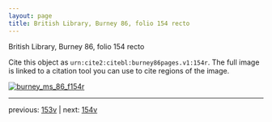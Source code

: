```yaml
---
layout: page
title: British Library, Burney 86, folio 154 recto
---
```


British Library, Burney 86, folio 154 recto

Cite this object as `urn:cite2:citebl:burney86pages.v1:154r`.  The full image is linked to a citation tool you can use to cite regions of the image.

[![burney_ms_86_f154r](http://www.homermultitext.org/iipsrv?IIIF=/project/homer/pyramidal/deepzoom/citebl/burney86imgs/v1/burney_ms_86_f154r.tif/full/800,/0/default.jpg)](http://www.homermultitext.org/ict2/?urn=urn:cite2:citebl:burney86imgs.v1:burney_ms_86_f154r) 

---

previous:  [153v](../153v/) | next: [154v](../154v/)